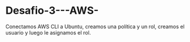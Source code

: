# Desafio-3---AWS-
Conectamos AWS CLI a Ubuntu, creamos  una política y un rol, creamos el usuario y luego le asignamos el rol.

